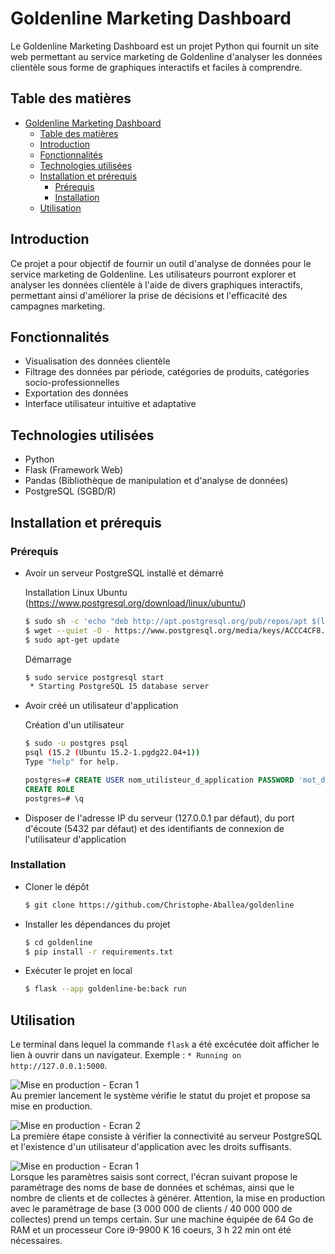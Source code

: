 # Goldenline Marketing Dashboard

Le Goldenline Marketing Dashboard est un projet Python qui fournit un site web permettant au service marketing de Goldenline d'analyser les données clientèle sous forme de graphiques interactifs et faciles à comprendre.

## Table des matières

- [Goldenline Marketing Dashboard](#goldenline-marketing-dashboard)
  - [Table des matières](#table-des-matières)
  - [Introduction](#introduction)
  - [Fonctionnalités](#fonctionnalités)
  - [Technologies utilisées](#technologies-utilisées)
  - [Installation et prérequis](#installation-et-prérequis)
    - [Prérequis](#prérequis)
    - [Installation](#installation)
  - [Utilisation](#utilisation)

## Introduction

Ce projet a pour objectif de fournir un outil d'analyse de données pour le service marketing de Goldenline. Les utilisateurs pourront explorer et analyser les données clientèle à l'aide de divers graphiques interactifs, permettant ainsi d'améliorer la prise de décisions et l'efficacité des campagnes marketing.

## Fonctionnalités

- Visualisation des données clientèle
- Filtrage des données par période, catégories de produits, catégories socio-professionnelles
- Exportation des données
- Interface utilisateur intuitive et adaptative

## Technologies utilisées

- Python
- Flask (Framework Web)
- Pandas (Bibliothèque de manipulation et d'analyse de données)
- PostgreSQL (SGBD/R)

## Installation et prérequis

### Prérequis

- Avoir un serveur PostgreSQL installé et démarré
  
  Installation Linux Ubuntu (https://www.postgresql.org/download/linux/ubuntu/)
  ``` bash
  $ sudo sh -c 'echo "deb http://apt.postgresql.org/pub/repos/apt $(lsb_release -cs)-pgdg main" > /etc/apt/sources.list.d/pgdg.list'
  $ wget --quiet -O - https://www.postgresql.org/media/keys/ACCC4CF8.asc | sudo apt-key add -
  $ sudo apt-get update
  ```
  
  Démarrage
  ``` bash
  $ sudo service postgresql start
   * Starting PostgreSQL 15 database server
  ```
- Avoir créé un utilisateur d'application
  
  Création d'un utilisateur
  ``` bash
  $ sudo -u postgres psql
  psql (15.2 (Ubuntu 15.2-1.pgdg22.04+1))
  Type "help" for help.
  ```
  ``` sql
  postgres=# CREATE USER nom_utilisteur_d_application PASSWORD 'mot_de_passe_fort' CREATEDB;
  CREATE ROLE
  postgres=# \q
  ```

- Disposer de l'adresse IP du serveur (127.0.0.1 par défaut), du port d'écoute (5432 par défaut) et des identifiants de connexion de l'utilisateur d'application

### Installation

- Cloner le dépôt
  ``` bash
  $ git clone https://github.com/Christophe-Aballea/goldenline
  ```
- Installer les dépendances du projet
  ``` bash
  $ cd goldenline
  $ pip install -r requirements.txt
  ```
- Exécuter le projet en local
  ``` bash
  $ flask --app goldenline-be:back run
  ```

## Utilisation

Le terminal dans lequel la commande `flask` a été excécutée doit afficher le lien à ouvrir dans un navigateur. Exemple : `* Running on http://127.0.0.1:5000`.  

![Mise en production - Ecran 1](./static/img/mep0.png)  
Au premier lancement le système vérifie le statut du projet et propose sa mise en production.  

![Mise en production - Ecran 2](./static/img/mep1.png)  
La première étape consiste à vérifier la connectivité au serveur PostgreSQL et l'existence d'un utilisateur d'application avec les droits suffisants.  

![Mise en production - Ecran 1](./static/img/mep2.png)  
Lorsque les paramètres saisis sont correct, l'écran suivant propose le paramétrage des noms de base de données et schémas, ainsi que le nombre de clients et de collectes à générer. Attention, la mise en production avec le paramétrage de base (3 000 000 de clients / 40 000 000 de collectes) prend un temps certain. Sur une machine équipée de 64 Go de RAM et un processeur Core i9-9900 K 16 coeurs, 3 h 22 min ont été nécessaires.
